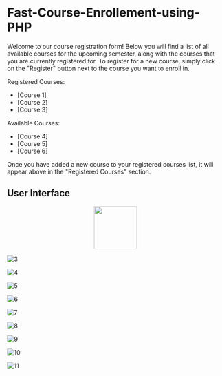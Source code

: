 # Fast-Course-Enrollement-using-PHP

Welcome to our course registration form! Below you will find a list of all available courses for the upcoming semester, along with the courses that you are currently registered for. To register for a new course, simply click on the "Register" button next to the course you want to enroll in.

Registered Courses:

- [Course 1]
- [Course 2]
- [Course 3]

Available Courses:

- [Course 4]
- [Course 5]
- [Course 6]

Once you have added a new course to your registered courses list, it will appear above in the "Registered Courses" section.

## User Interface

<p align = "center">
  <img width = "100" src = ![3](https://user-images.githubusercontent.com/72275107/235317098-8bd14ee6-bda8-4d47-a6e0-c78243e445bc.JPG)/>
</p>

![3](https://user-images.githubusercontent.com/72275107/235317098-8bd14ee6-bda8-4d47-a6e0-c78243e445bc.JPG)

![4](https://user-images.githubusercontent.com/72275107/235317100-62a2421a-9bfd-4762-9ed2-a98ea6b9d3bc.JPG)

![5](https://user-images.githubusercontent.com/72275107/235317103-30f7974a-32ff-45e6-b9a4-a98b4008e2a7.JPG)

![6](https://user-images.githubusercontent.com/72275107/235317105-9eaa4e15-89d1-41bb-bd9f-d875060e189c.JPG)

![7](https://user-images.githubusercontent.com/72275107/235317106-66b8b810-b866-4b92-93c9-3a224c6ec8a0.JPG)

![8](https://user-images.githubusercontent.com/72275107/235317109-4219415f-b894-4831-8e59-0ab7fa85ccb7.JPG)

![9](https://user-images.githubusercontent.com/72275107/235317110-68f13929-c196-482f-97cf-ac5b977ae380.JPG)

![10](https://user-images.githubusercontent.com/72275107/235317111-a207c4aa-d452-407b-84e7-4fa000208655.JPG)

![11](https://user-images.githubusercontent.com/72275107/235317113-05b1af66-63e3-4c9e-a815-a7a9364f9898.JPG)
